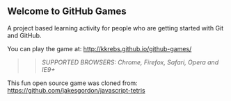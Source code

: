 ## Welcome to GitHub Games

A project based learning activity for people who are getting started with Git and GitHub.

You can play the game at: http://kkrebs.github.io/github-games/

>> _*SUPPORTED BROWSERS*: Chrome, Firefox, Safari, Opera and IE9+_

This fun open source game was cloned from: https://github.com/jakesgordon/javascript-tetris
